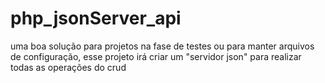 # php_jsonServer_api
uma boa solução para projetos na fase de testes ou para manter arquivos de configuração, esse projeto irá criar um "servidor json" para realizar todas as operações do crud
